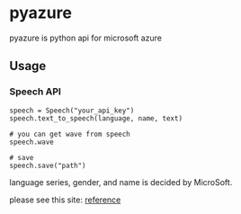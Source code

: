 # pyazure
pyazure is python api for microsoft azure

## Usage

### Speech API
~~~~
speech = Speech("your_api_key")
speech.text_to_speech(language, name, text)

# you can get wave from speech
speech.wave

# save
speech.save("path")
~~~~

language series, gender, and name is decided by MicroSoft.

please see this site: [reference](https://docs.microsoft.com/ja-jp/azure/cognitive-services/speech/api-reference-rest/bingvoiceoutput)
